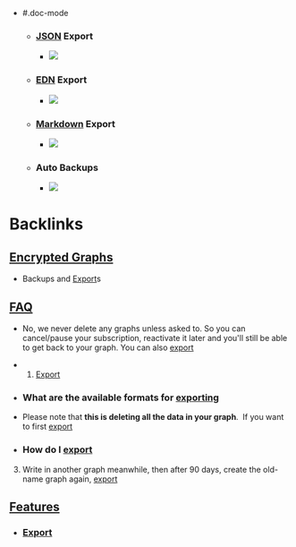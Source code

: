 - #.doc-mode
    - ### [JSON](<JSON.md>) Export
        - ![](https://firebasestorage.googleapis.com/v0/b/firescript-577a2.appspot.com/o/imgs%2Fapp%2Fhelp-documentation%2Fwzpyq39jyR.gif?alt=media&token=81982ce1-7aa6-4fb7-bddb-d72d275a2a34)
    - ### [EDN](<EDN.md>) Export
        - ![](https://firebasestorage.googleapis.com/v0/b/firescript-577a2.appspot.com/o/imgs%2Fapp%2Fhelp-documentation%2FJ_R-rYy9TN.gif?alt=media&token=3922aa4e-7bfa-4f07-97fa-74366e825f7d)
    - ### [Markdown](<Markdown.md>) Export
        - ![](https://firebasestorage.googleapis.com/v0/b/firescript-577a2.appspot.com/o/imgs%2Fapp%2Fhelp-documentation%2FTQdMLKMaS8.gif?alt=media&token=3cf08fca-4b0f-4fd2-82ee-cb567d2845a6)
    - ### Auto Backups
        - ![](https://firebasestorage.googleapis.com/v0/b/firescript-577a2.appspot.com/o/imgs%2Fapp%2Fhelp-documentation%2FE-1xkkvU6W.gif?alt=media&token=c94c84b4-a93b-471f-8f05-8b7632671cae)

# Backlinks
## [Encrypted Graphs](<Encrypted Graphs.md>)
- Backups and [Export](<Export.md>)s

## [FAQ](<FAQ.md>)
- No, we never delete any graphs unless asked to. So you can cancel/pause your subscription, reactivate it later and you'll still be able to get back to your graph. You can also [export]([Export](<Export.md>))

- 1) [Export](<Export.md>)

- ### **What are the available formats for** [exporting]([Export](<Export.md>))

- Please note that **this is deleting all the data in your graph**.  If you want to first [export]([Export](<Export.md>))

- ### **How do I** [export]([Export](<Export.md>))

3. Write in another graph meanwhile, then after 90 days, create the old-name graph again, [export]([Export](<Export.md>))

## [Features](<Features.md>)
- ### [Export]([Export](<Export.md>))


